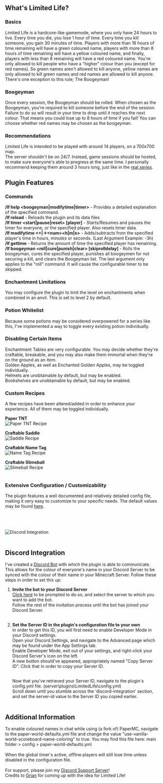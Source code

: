 ## What's Limited Life?
### Basics
Limited Life is a hardcore-like gamemode, where you only have 24 hours to live. Every time you die, you lose 1 hour of time. Every time you kill someone, you gain 30 minutes of time. Players with more than 16 hours of time remaining will have a green coloured name, players with more than 8 hours of time remaining will have a yellow coloured name, and finally, players with less than 8 remaining will have a red coloured name. You're only allowed to kill people who have a "higher" colour than you (except for red names). So green names aren't allowed to kill anyone, yellow names are only allowed to kill green names and red names are allowed to kill anyone. There's one exception to this rule; The Boogeyman!

### Boogeyman
Once every session, the Boogeyman should be rolled. When chosen as the Boogeyman, you're required to kill someone before the end of the session. Failure to do so will result in your time to drop until it reaches the next colour. That means you could lose up to 8 hours of time if you fail! You can choose whether red names may be chosen as the boogeyman.

### Recommendations
Limited Life is intended to be played with around 14 players, on a 700x700 map.  
The server shouldn't be on 24/7. Instead, game sessions should be hosted, to make sure everyone's able to progress at the same time. I personally recommend keeping them around 3 hours long, just like in the [real series](https://youtu.be/gzaIHdjLIyM).

## Plugin Features
### Commands
**/lf help <boogeyman|modifytime|timer>** - Provides a detailed explanation of the specified command.  
**/lf reload** - Reloads the plugin and its data files  
**/lf timer <start|pause|reset> [player]** - Starts/Resumes and pauses the timer for everyone, or the specified player. Also resets timer data.  
**/lf modifytime <player> <+|->\<num><h|m|s>** - Adds/subtracts from the specified player's time in hours, minutes or seconds. (Last Argument Example: -3h)  
**/lf gettime <player>** - Returns the amount of time the specified player has remaining.  
**/lf boogeyman <roll|cure|punish|clear> [skiprolldelay]** - Rolls the boogeyman, cures the specified player, punishes all boogeymen for not securing a kill, and clears the Boogeyman list. The last argument only applies to the "roll" command. It will cause the configurable timer to be skipped.  

### Enchantment Limitations
You may configure the plugin to limit the level on enchantments when combined in an anvil. This is set to level 2 by default.  

### Potion Whitelist
Because some potions may be considered overpowered for a series like this, I've implemented a way to toggle every existing potion individually.  

### Disabling Certain Items
Enchantment Tables are very configurable. You may decide whether they're craftable, breakable, and you may also make them immortal when they're on the ground as an item.  
Golden Apples, as well as Enchanted Golden Apples, may be toggled individually.  
Helmets are unobtainable by default, but may be enabled.  
Bookshelves are unobtainable by default, but may be enabled.  

### Custom Recipes
A few recipes have been altered/added in order to enhance your experience. All of them may be toggled individually.  

**Paper TNT**  
![Paper TNT Recipe](https://user-images.githubusercontent.com/75913945/234309242-83ae0653-676e-42b1-83a8-0616b5f855ac.png)  

**Craftable Saddle**  
![Saddle Recipe](https://user-images.githubusercontent.com/75913945/234309266-198b2ea0-4e93-4d2c-941e-61c507c7d06d.png)  

**Craftable Name Tag**  
![Name Tag Recipe](https://user-images.githubusercontent.com/75913945/234309304-ab1f3d50-8eb1-4746-9b67-4ae3dfe1c044.png)  

**Craftable Slimeball**  
![Slimeball Recipe](https://user-images.githubusercontent.com/75913945/234308028-8ef70336-254f-4a8f-9e81-840d4eb488f2.png)  
<br>  
### Extensive Configuration / Customizability
The plugin features a well documented and relatively detailed config file, making it very easy to customize to your specific needs. The default values may be found [here](https://github.com/RowwYourBoat/LimitedLife/blob/master/src/main/resources/config.yml).
<br>
<br>
<br>
<br>
<br>
![Discord Integration](https://cdn.discordapp.com/attachments/1131903425123196968/1162355139248672860/discord-banner.png?ex=653ba294&is=65292d94&hm=e7b4f6680e7e12cf239c7acffbd3b14696faff12a43d7e7fe350d7220047ceda&)
<br>
<br>
## Discord Integration
I've created a [Discord Bot](https://github.com/RowwYourBoat/LimitedLifeIntegration) with which the plugin is able to communicate.
This allows for the colour of everyone's name in your Discord Server to be synced with the colour of their name in your Minecraft Server.
Follow these steps in order to set this up:
1. **Invite the bot to your Discord Server** <br>
    [Click here](https://discord.com/api/oauth2/authorize?client_id=1160212770382430328&permissions=268503040&scope=applications.commands%20bot) to be prompted to do so, and
    select the server to which you want to add the bot. <br>
    Follow the rest of the invitation process until the bot has joined your Discord Server. <br><br>

2. **Set the Server ID in the plugin's configuration file to your own** <br>
    In order to get this ID, you will first need to enable Developer Mode in your Discord settings. <br>
    Open your Discord Settings, and navigate to the Advanced page which may be found under the App Settings tab. <br>
    Enable Developer Mode, exit out of your settings, and right-click your Discord Server's icon on the left. <br>
    A new button should've appeared, appropriately named "Copy Server ID". Click that in order to copy your Server ID. <br><br>

    Now that you've retrieved your Server ID, navigate to the plugin's config.yml file. (server\plugins\LimitedLife\config.yml) <br>
    Scroll down until you stumble across the 'discord-integration' section, and set the server-id value to the Server ID you copied earlier. <br> <br>

## Additional Information
To enable coloured names in chat while using (a fork of) PaperMC, navigate to the paper-world-defaults.yml file and change the value "use-vanilla-world-scoreboard-name-coloring" to true. You may find this file here: main folder > config > paper-world-defaults.yml  
<br>
When the global timer's active, offline players will still lose time unless disabled in the configuration file.  
<br>
For support, please join my [Discord Support Server](https://discord.com/invite/phJHjvrdE5)!
<br>
Credits to [Grian](https://youtu.be/gzaIHdjLIyM) for coming up with the idea for Limited Life!
